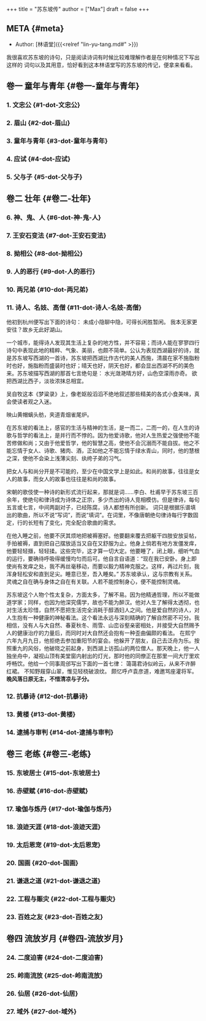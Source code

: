 +++
title = "苏东坡传"
author = ["Max"]
draft = false
+++

## META {#meta}

-   Author: [林语堂]({{<relref "lin-yu-tang.md#" >}})

我很喜欢苏东坡的诗句，只是阅读诗词有时候比较难理解作者是在何种情况下写出这样的
词句以及其用意，恰好看到这本林语堂写的苏东坡的传记，便拿来看看。


## 卷一 童年与青年 {#卷一-童年与青年}


### 1. 文忠公 {#1-dot-文忠公}


### 2. 眉山 {#2-dot-眉山}


### 3. 童年与青年 {#3-dot-童年与青年}


### 4. 应试 {#4-dot-应试}


### 5. 父与子 {#5-dot-父与子}


## 卷二 壮年 {#卷二-壮年}


### 6. 神、鬼、人 {#6-dot-神-鬼-人}


### 7. 王安石变法 {#7-dot-王安石变法}


### 8. 拗相公 {#8-dot-拗相公}


### 9. 人的恶行 {#9-dot-人的恶行}


### 10. 两兄弟 {#10-dot-两兄弟}


### 11. 诗人、名妓、高僧 {#11-dot-诗人-名妓-高僧}

他初到杭州便写出下面的诗句：
未成小隐聊中隐，可得长闲胜暂闲。
我本无家更安往？故乡无此好湖山。

一个城市，能得诗人发现其生活上复杂的地方性，并不容易；而诗人能在寥寥四行诗句中表现此地的精粹、气象、美丽，也颇不简单。公认为表现西湖最好的诗，就是苏东坡写西湖的一首诗，苏东坡把西湖比作古代的美人西施，清晨在家不施脂粉时也好，施脂粉而盛装时也好；晴天也好，阴天也好，都会显出西湖不朽的美色来。苏东坡描写西湖的那首七言绝句是：
水光潋滟晴方好，山色空濛雨亦奇。
欲把西湖比西子，淡妆浓抹总相宜。

吴自牧这本《梦粱录》上，像老妪般滔滔不绝地叙述那些精美的各式小食美味，真会使读者观之入迷。

映山黄帽螭头舫，夹道青烟雀尾炉。

在苏东坡的看法上，感官的生活与精神的生活，是一而二，二而一的，在人生的诗歌与哲学的看法上，是并行而不悖的。因为他爱诗歌，他对人生热爱之强使他不能苦修做和尚；又由于他爱哲学，他的智慧之高，使他不会沉溺而不能自拔。他之不能忘情于女人、诗歌、猪肉、酒，正如他之不能忘情于绿水青山，同时，他的慧根之深，使他不会染上浅薄尖刻、纨绔子弟的习气。

把女人与和尚分开是不可能的，至少在中国文学上是如此。和尚的故事，往往是女人的故事，而女人的故事也往往是和尚的故事。

宋朝的歌伎使一种诗的新形式流行起来，那就是词……李白、杜甫早于苏东坡三百余年，使绝句和律诗成为诗体之正宗，多少杰出的诗人竞相模仿。但是律诗，每句五言或七言，中间两副对子，已经陈腐，诗人都想有所创新。
词只是根据乐谱填出的歌曲，所以不说“写词”，而说“填词”。在词里，不像唐朝绝句律诗每行字数固定，行的长短有了变化，完全配合歌曲的需求。

在他入睡之前，他要不厌其烦地把被褥塞好。他要翻来覆去把躯干四肢安放妥帖，手拍被褥，直到把自己摆放适当又自在又舒服为止。他身上倘若有地方发僵发痒，他要轻轻擓，轻轻揉。这些完毕，这才算一切大定。他要睡了，闭上眼，细听气血的运行，要确待呼吸得缓慢均匀而后可。他自言自语道：“现在我已安卧。身上即使尚有发痒之处，我不再丝毫移动，而要以毅力精神克服之。这样，再过片刻，我浑身轻松安和直到足尖。睡意已至，吾入睡矣。”
苏东坡承认，这与宗教有关系。灵魂之自在确与身体之自在有关联。人若不能控制身心，便不能控制灵魂。

苏东坡这个人物个性太复杂，方面太多，了解不易。因为他精通哲理，所以不能做道学家；同样，也因为他深究儒学，故也不能为醉汉。他对人生了解得太透彻，也对生活太珍惜，自然不愿把生活完全消耗于醇酒妇人之间。他是爱自然的诗人，对人生抱有一种健康的神秘看法。这个看法永远与深刻精确的了解自然密不可分。我相信，没有人与大自然、春夏秋冬、雨雪、山峦谷壑亲密相处，并接受大自然赐予人的健康治疗的力量后，而同时对大自然还会抱有一种歪曲偏颇的看法。
在熙宁六年九月九日，他拒绝去参加重阳节的宴会。他躲开了朋友，自己去泛舟为乐。按照重九的风俗，他破晓之前起身，到西湖上访孤山的两位僧人。那天晚上，他一人独坐舟中，凝视山顶有美堂窗内射出的灯光，那时他的同僚正在那里一间大厅里欢呼畅饮。他给一个同事周邠写出下面的一首七律：
蔼蔼君诗似岭云，从来不许醉红裙。
不知野屐穿山翠，惟见轻桡破浪纹。
颇忆呼卢袁彦道，难邀骂座灌将军。
****晚风落日原无主，不惜清凉与子分。****


### 12. 抗暴诗 {#12-dot-抗暴诗}


### 13. 黄楼 {#13-dot-黄楼}


### 14. 逮捕与审判 {#14-dot-逮捕与审判}


## 卷三 老练 {#卷三-老练}


### 15. 东坡居士 {#15-dot-东坡居士}


### 16. 赤壁赋 {#16-dot-赤壁赋}


### 17. 瑜伽与炼丹 {#17-dot-瑜伽与炼丹}


### 18. 浪迹天涯 {#18-dot-浪迹天涯}


### 19. 太后恩宠 {#19-dot-太后恩宠}


### 20. 国画 {#20-dot-国画}


### 21. 谦退之道 {#21-dot-谦退之道}


### 22. 工程与赈灾 {#22-dot-工程与赈灾}


### 23. 百姓之友 {#23-dot-百姓之友}


## 卷四 流放岁月 {#卷四-流放岁月}


### 24. 二度迫害 {#24-dot-二度迫害}


### 25. 岭南流放 {#25-dot-岭南流放}


### 26. 仙居 {#26-dot-仙居}


### 27. 域外 {#27-dot-域外}
